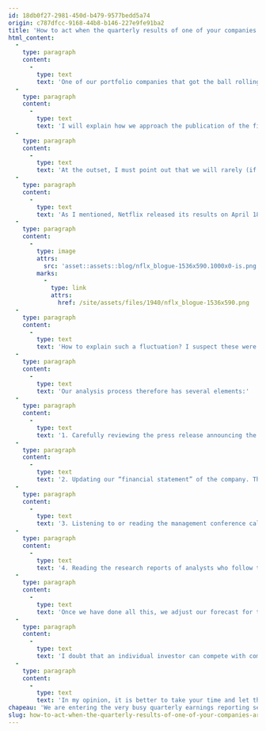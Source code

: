 ```yaml
---
id: 18db0f27-2981-450d-b479-9577bedd5a74
origin: c787dfcc-9168-44b8-b146-227e9fe91ba2
title: 'How to act when the quarterly results of one of your companies are published'
html_content:
  -
    type: paragraph
    content:
      -
        type: text
        text: 'One of our portfolio companies that got the ball rolling is Netflix, which released its financial results on Tuesday, April 18, at precisely 4:00 p.m. (few companies are as punctual as Netflix).'
  -
    type: paragraph
    content:
      -
        type: text
        text: 'I will explain how we approach the publication of the financial results of our companies, the work that we do for each of our portfolio companies.'
  -
    type: paragraph
    content:
      -
        type: text
        text: 'At the outset, I must point out that we will rarely (if ever) make hasty decisions regarding any of our stocks upon the release of its results. The example of Netflix is striking in terms of volatility and the ambient noise surrounding the publication of results.'
  -
    type: paragraph
    content:
      -
        type: text
        text: 'As I mentioned, Netflix released its results on April 18 at 4:00 p.m. However, in the second that followed, “after-hours” trading volumes on the stock literally exploded and the stock plunged by almost 10%, from about US$330 to just under $300 within seconds. Within minutes the stock was back up to $330.'
  -
    type: paragraph
    content:
      -
        type: image
        attrs:
          src: 'asset::assets::blog/nflx_blogue-1536x590.1000x0-is.png'
        marks:
          -
            type: link
            attrs:
              href: /site/assets/files/1940/nflx_blogue-1536x590.png
  -
    type: paragraph
    content:
      -
        type: text
        text: 'How to explain such a fluctuation? I suspect these were trades initiated by high-speed computers that analyzed the highlights of the company’s press release to determine how the results compared to analysts’ forecasts (presumably, the number of subscribers to the service, revenue, and EPS). As these statistics were probably lower than expected, the computers made the near-instantaneous decision to sell the stock.'
  -
    type: paragraph
    content:
      -
        type: text
        text: 'Our analysis process therefore has several elements:'
  -
    type: paragraph
    content:
      -
        type: text
        text: '1. Carefully reviewing the press release announcing the results of a company.'
  -
    type: paragraph
    content:
      -
        type: text
        text: '2. Updating our “financial statement” of the company. This spreadsheet presents the main financial data of the company and the evolution for several quarters, including revenue, operating profits, earnings, cash flow (including free flow) and the latest balance sheet.'
  -
    type: paragraph
    content:
      -
        type: text
        text: '3. Listening to or reading the management conference call with analysts and investors. Often, these conferences provide more “colour” regarding the activities of the company and the outlook for the coming quarters.'
  -
    type: paragraph
    content:
      -
        type: text
        text: '4. Reading the research reports of analysts who follow the stock. Most of the time, these reports will be released the day after a company’s financial results are released. We like to read these reports mainly to make sure we haven’t missed anything.'
  -
    type: paragraph
    content:
      -
        type: text
        text: 'Once we have done all this, we adjust our forecast for the current year and make, if necessary, an adjustment to our valuation of the stock. A decision will then follow. Most of the time, it will be to keep our shares and do nothing; sometimes, it will either be to sell or buy more shares.'
  -
    type: paragraph
    content:
      -
        type: text
        text: 'I doubt that an individual investor can compete with computer algorithms that instantly trade a company’s shares when the financial results are published. It is a losing proposition.'
  -
    type: paragraph
    content:
      -
        type: text
        text: 'In my opinion, it is better to take your time and let the dust settle, and above all analyze well before making a decision concerning a stock. I also believe that this discipline of taking your time and always keeping a long-term horizon is an advantage for the individual investor in a world that is becoming more and more “instantaneous”.'
chapeau: 'We are entering the very busy quarterly earnings reporting season for North American companies. Over the next three weeks, we will see a deluge of financial results from our companies, most of which will be for their first quarter of 2023, which ended last March.'
slug: how-to-act-when-the-quarterly-results-of-one-of-your-companies-are-published
---
```

